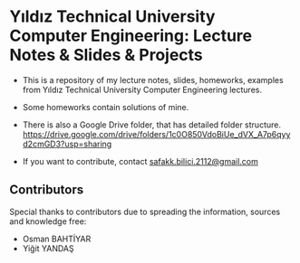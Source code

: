 # Yıldız Technical University Computer Engineering: Lecture Notes & Slides & Projects

- This is a repository of my lecture notes, slides, homeworks, examples from Yıldız Technical University Computer Engineering lectures. 

- Some homeworks contain solutions of mine. 

- There is also a Google Drive folder, that has detailed folder structure. https://drive.google.com/drive/folders/1c0O850VdoBiUe_dVX_A7p6qyyd2cmGD3?usp=sharing

- If you want to contribute, contact safakk.bilici.2112@gmail.com

## Contributors

Special thanks to contributors due to spreading the information, sources and knowledge free:

- Osman BAHTİYAR 
- Yiğit YANDAŞ

